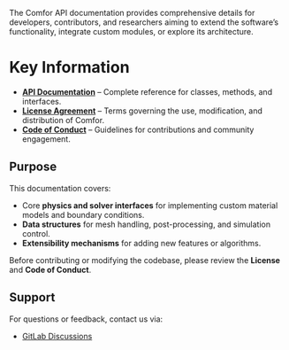 The Comfor API documentation provides comprehensive details for developers, contributors, and researchers aiming to extend the software’s functionality, integrate custom modules, or explore its architecture.

# Key Information
- **[API Documentation](https://comfor.gitlab.io/comfor/)** – Complete reference for classes, methods, and interfaces.
- **[License Agreement](../developers/dev_license.md)** – Terms governing the use, modification, and distribution of Comfor.
- **[Code of Conduct](../developers/dev_code_of_conduct.md)** – Guidelines for contributions and community engagement.

## Purpose
This documentation covers:

- Core **physics and solver interfaces** for implementing custom material models and boundary conditions.
- **Data structures** for mesh handling, post-processing, and simulation control.
- **Extensibility mechanisms** for adding new features or algorithms.

Before contributing or modifying the codebase, please review the **License** and **Code of Conduct**.

## Support
For questions or feedback, contact us via:

- [GitLab Discussions](https://gitlab.com/comfor/comfor)
